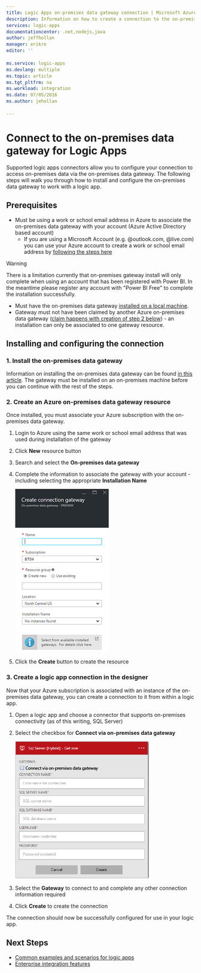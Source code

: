 ```yaml
---
title: Logic Apps on-premises data gateway connection | Microsoft Azure
description: Information on how to create a connection to the on-premises data gateway from a logic app.
services: logic-apps
documentationcenter: .net,nodejs,java
author: jeffhollan
manager: erikre
editor: ''

ms.service: logic-apps
ms.devlang: multiple
ms.topic: article
ms.tgt_pltfrm: na
ms.workload: integration
ms.date: 07/05/2016
ms.author: jehollan

---
```

# Connect to the on-premises data gateway for Logic Apps
Supported logic apps connectors allow you to configure your connection to access on-premises data via the on-premises data gateway.  The following steps will walk you through how to install and configure the on-premises data gateway to work with a logic app.

## Prerequisites
* Must be using a work or school email address in Azure to associate the on-premises data gateway with your account (Azure Active Directory based account)
  * If you are using a Microsoft Account (e.g. @outlook.com, @live.com) you can use your Azure account to create a work or school email address by [following the steps here](../virtual-machines/virtual-machines-windows-create-aad-work-id.md#locate-your-default-directory-in-the-azure-classic-portal)

> [!WARNING]
> There is a limitation currently that on-premises gateway install will only complete when using an account that has been registered with Power BI.  In the meantime please register any account with "Power BI Free" to complete the installation successfully.
> 
> 

* Must have the on-premises data gateway [installed on a local machine](app-service-logic-gateway-install.md).
* Gateway must not have been claimed by another Azure on-premises data gateway ([claim happens with creation of step 2 below](#2-create-an-azure-on-premises-data-gateway-resource)) - an installation can only be associated to one gateway resource.

## Installing and configuring the connection
### 1. Install the on-premises data gateway
Information on installing the on-premises data gateway can be found [in this article](app-service-logic-gateway-install.md).  The gateway must be installed on an on-premises machine before you can continue with the rest of the steps.

### 2. Create an Azure on-premises data gateway resource
Once installed, you must associate your Azure subscription with the on-premises data gateway.

1. Login to Azure using the same work or school email address that was used during installation of the gateway
2. Click **New** resource button
3. Search and select the **On-premises data gateway**
4. Complete the information to associate the gateway with your account - including selecting the appropriate **Installation Name**
   
    ![On-Premises Data Gateway Connection](./media/app-service-logic-gateway-connection/createblade.PNG)
5. Click the **Create** button to create the resource

### 3. Create a logic app connection in the designer
Now that your Azure subscription is associated with an instance of the on-premises data gateway, you can create a connection to it from within a logic app.

1. Open a logic app and choose a connector that supports on-premises connectivity (as of this writing, SQL Server)
2. Select the checkbox for **Connect via on-premises data gateway**
   
    ![Logic App Designer Gateway Creation](./media/app-service-logic-gateway-connection/blankconnection.PNG)
3. Select the **Gateway** to connect to and complete any other connection information required
4. Click **Create** to create the connection

The connection should now be successfully configured for use in your logic app.  

## Next Steps
* [Common examples and scenarios for logic apps](app-service-logic-examples-and-scenarios.md)
* [Enterprise integration features](app-service-logic-enterprise-integration-overview.md)

<!-- Image references -->
[1]: ./media/app-service-logic-gateway-connection/createblade.PNG
[2]: ./media/app-service-logic-gateway-connection/blankconnection.PNG
[3]: ./media/app-service-logic-gateway-connection/checkbox.PNG